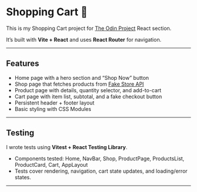 # Shopping Cart 🛒

This is my Shopping Cart project for [The Odin Project](https://www.theodinproject.com/lessons/node-path-react-new-shopping-cart) React section.

It’s built with **Vite + React** and uses **React Router** for navigation.

---

## Features

- Home page with a hero section and “Shop Now” button
- Shop page that fetches products from [Fake Store API](https://fakestoreapi.com/)
- Product page with details, quantity selector, and add-to-cart
- Cart page with item list, subtotal, and a fake checkout button
- Persistent header + footer layout
- Basic styling with CSS Modules

---

## Testing

I wrote tests using **Vitest + React Testing Library**.

- Components tested: Home, NavBar, Shop, ProductPage, ProductsList, ProductCard, Cart, AppLayout
- Tests cover rendering, navigation, cart state updates, and loading/error states.

---

